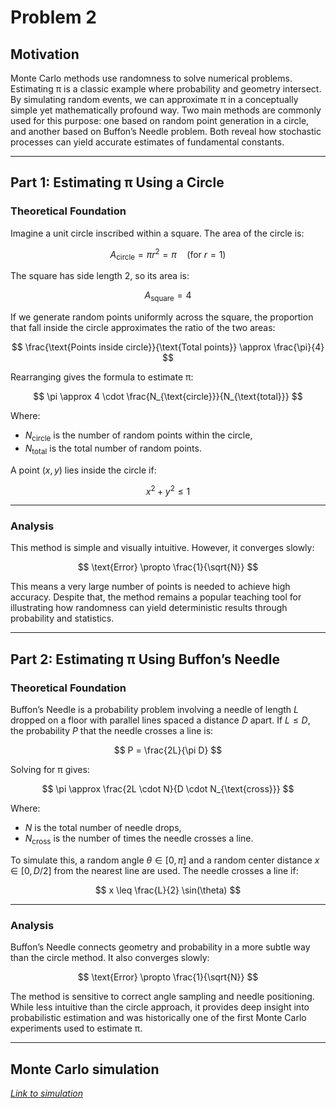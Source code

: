 # Problem 2
## **Motivation**

Monte Carlo methods use randomness to solve numerical problems. Estimating π is a classic example where probability and geometry intersect. By simulating random events, we can approximate π in a conceptually simple yet mathematically profound way. Two main methods are commonly used for this purpose: one based on random point generation in a circle, and another based on Buffon’s Needle problem. Both reveal how stochastic processes can yield accurate estimates of fundamental constants.

---

## **Part 1: Estimating π Using a Circle**

### **Theoretical Foundation**

Imagine a unit circle inscribed within a square. The area of the circle is:

$$
A_{\text{circle}} = \pi r^2 = \pi \quad \text{(for } r = 1 \text{)}
$$

The square has side length 2, so its area is:

$$
A_{\text{square}} = 4
$$

If we generate random points uniformly across the square, the proportion that fall inside the circle approximates the ratio of the two areas:

$$
\frac{\text{Points inside circle}}{\text{Total points}} \approx \frac{\pi}{4}
$$

Rearranging gives the formula to estimate π:

$$
\pi \approx 4 \cdot \frac{N_{\text{circle}}}{N_{\text{total}}}
$$

Where:

* $N_{\text{circle}}$ is the number of random points within the circle,
* $N_{\text{total}}$ is the total number of random points.

A point $(x, y)$ lies inside the circle if:

$$
x^2 + y^2 \leq 1
$$

---

### **Analysis**

This method is simple and visually intuitive. However, it converges slowly:

$$
\text{Error} \propto \frac{1}{\sqrt{N}}
$$

This means a very large number of points is needed to achieve high accuracy. Despite that, the method remains a popular teaching tool for illustrating how randomness can yield deterministic results through probability and statistics.

---

## **Part 2: Estimating π Using Buffon’s Needle**

### **Theoretical Foundation**

Buffon’s Needle is a probability problem involving a needle of length $L$ dropped on a floor with parallel lines spaced a distance $D$ apart. If $L \leq D$, the probability $P$ that the needle crosses a line is:

$$
P = \frac{2L}{\pi D}
$$

Solving for π gives:

$$
\pi \approx \frac{2L \cdot N}{D \cdot N_{\text{cross}}}
$$

Where:

* $N$ is the total number of needle drops,
* $N_{\text{cross}}$ is the number of times the needle crosses a line.

To simulate this, a random angle $\theta \in [0, \pi]$ and a random center distance $x \in [0, D/2]$ from the nearest line are used. The needle crosses a line if:

$$
x \leq \frac{L}{2} \sin(\theta)
$$

---

### **Analysis**

Buffon’s Needle connects geometry and probability in a more subtle way than the circle method. It also converges slowly:

$$
\text{Error} \propto \frac{1}{\sqrt{N}}
$$

The method is sensitive to correct angle sampling and needle positioning. While less intuitive than the circle approach, it provides deep insight into probabilistic estimation and was historically one of the first Monte Carlo experiments used to estimate π.

---
## Monte Carlo simulation
*[Link to simulation](index1.html)*
